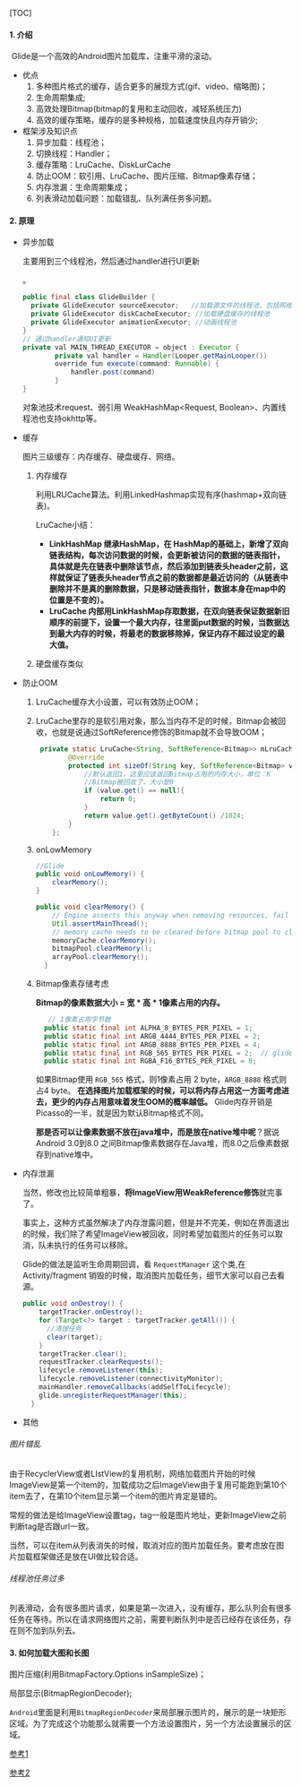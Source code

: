 

[TOC]

#### 1. 介绍

​	Glide是一个高效的Android图片加载库，注重平滑的滚动。

- 优点
  1. 多种图片格式的缓存，适合更多的展现方式(gif、video、缩略图)；
  2. 生命周期集成;
  3. 高效处理Bitmap(bitmap的复用和主动回收，减轻系统压力)
  4. 高效的缓存策略，缓存的是多种规格，加载速度快且内存开销少;
- 框架涉及知识点
  1. 异步加载：线程池；
  2. 切换线程：Handler；
  3. 缓存策略：LruCache、DiskLurCache
  4. 防止OOM：软引用、LruCache、图片压缩、Bitmap像素存储；
  5. 内存泄漏：生命周期集成；
  6. 列表滑动加载问题：加载错乱、队列满任务多问题。

#### 2. 原理

- 异步加载

  主要用到三个线程池，然后通过handler进行UI更新

  。

  ```java
  public final class GlideBuilder {
    private GlideExecutor sourceExecutor;   //加载源文件的线程池，包括网络加载
    private GlideExecutor diskCacheExecutor; //加载硬盘缓存的线程池
    private GlideExecutor animationExecutor; //动画线程池
  }
  // 通过handler通知UI更新
  private val MAIN_THREAD_EXECUTOR = object : Executor {
          private val handler = Handler(Looper.getMainLooper())
          override fun execute(command: Runnable) {
              handler.post(command)
          }
  }
  ```

  对象池技术request、弱引用 WeakHashMap<Request, Boolean>、内置线程池也支持okhttp等。

- 缓存

  图片三级缓存：内存缓存、硬盘缓存、网络。

  1. 内存缓存

     利用LRUCache算法。利用LinkedHashmap实现有序(hashmap+双向链表)。

     LruCache小结：

     - **LinkHashMap 继承HashMap，在 HashMap的基础上，新增了双向链表结构，每次访问数据的时候，会更新被访问的数据的链表指针，具体就是先在链表中删除该节点，然后添加到链表头header之前，这样就保证了链表头header节点之前的数据都是最近访问的（从链表中删除并不是真的删除数据，只是移动链表指针，数据本身在map中的位置是不变的）。**
     - **LruCache 内部用LinkHashMap存取数据，在双向链表保证数据新旧顺序的前提下，设置一个最大内存，往里面put数据的时候，当数据达到最大内存的时候，将最老的数据移除掉，保证内存不超过设定的最大值。**

  2. 硬盘缓存类似

- 防止OOM

  1. LruCache缓存大小设置，可以有效防止OOM；

  2. LruCache里存的是软引用对象，那么当内存不足的时候，Bitmap会被回收，也就是说通过SoftReference修饰的Bitmap就不会导致OOM；

     ```java
      private static LruCache<String, SoftReference<Bitmap>> mLruCache = new LruCache<String, SoftReference<Bitmap>>(10 * 1024){
             @Override
             protected int sizeOf(String key, SoftReference<Bitmap> value) {
                 //默认返回1，这里应该返回Bitmap占用的内存大小，单位：K
                 //Bitmap被回收了，大小是0
                 if (value.get() == null){
                     return 0;
                 }
                 return value.get().getByteCount() /1024;
             }
         };
     ```

  3. onLowMemory

     ```java
     //Glide
     public void onLowMemory() {
         clearMemory();
     }
     
     public void clearMemory() {
         // Engine asserts this anyway when removing resources, fail faster and consistently
         Util.assertMainThread();
         // memory cache needs to be cleared before bitmap pool to clear re-pooled Bitmaps too. See #687.
         memoryCache.clearMemory();
         bitmapPool.clearMemory();
         arrayPool.clearMemory();
       }
     ```

  4. Bitmap像素存储考虑

      **Bitmap的像素数据大小 = 宽 \* 高 \* 1像素占用的内存。**

     ```java
     	// 1像素占用字节数
       public static final int ALPHA_8_BYTES_PER_PIXEL = 1;
       public static final int ARGB_4444_BYTES_PER_PIXEL = 2;
       public static final int ARGB_8888_BYTES_PER_PIXEL = 4;
       public static final int RGB_565_BYTES_PER_PIXEL = 2;  // glide
       public static final int RGBA_F16_BYTES_PER_PIXEL = 8;
     ```

     如果Bitmap使用 `RGB_565` 格式，则1像素占用 2 byte，`ARGB_8888` 格式则占4 byte。
      **在选择图片加载框架的时候，可以将内存占用这一方面考虑进去，更少的内存占用意味着发生OOM的概率越低。** Glide内存开销是Picasso的一半，就是因为默认Bitmap格式不同。

     **那是否可以让像素数据不放在java堆中，而是放在native堆中呢**？据说Android 3.0到8.0 之间Bitmap像素数据存在Java堆，而8.0之后像素数据存到native堆中。

- 内存泄漏

  当然，修改也比较简单粗暴，**将ImageView用WeakReference修饰**就完事了。

  事实上，这种方式虽然解决了内存泄露问题，但是并不完美，例如在界面退出的时候，我们除了希望ImageView被回收，同时希望加载图片的任务可以取消，队未执行的任务可以移除。

  Glide的做法是监听生命周期回调，看 `RequestManager` 这个类,在Activity/fragment 销毁的时候，取消图片加载任务，细节大家可以自己去看源。

  ```java
  public void onDestroy() {
      targetTracker.onDestroy();
      for (Target<?> target : targetTracker.getAll()) {
        //清理任务
        clear(target);
      }
      targetTracker.clear();
      requestTracker.clearRequests();
      lifecycle.removeListener(this);
      lifecycle.removeListener(connectivityMonitor);
      mainHandler.removeCallbacks(addSelfToLifecycle);
      glide.unregisterRequestManager(this);
    }
  ```

  

- 其他

###### 图片错乱

由于RecyclerView或者LIstView的复用机制，网络加载图片开始的时候ImageView是第一个item的，加载成功之后ImageView由于复用可能跑到第10个item去了，在第10个item显示第一个item的图片肯定是错的。

常规的做法是给ImageView设置tag，tag一般是图片地址，更新ImageView之前判断tag是否跟url一致。

当然，可以在item从列表消失的时候，取消对应的图片加载任务。要考虑放在图片加载框架做还是放在UI做比较合适。

###### 线程池任务过多

列表滑动，会有很多图片请求，如果是第一次进入，没有缓存，那么队列会有很多任务在等待。所以在请求网络图片之前，需要判断队列中是否已经存在该任务，存在则不加到队列去。

#### 3. 如何加载大图和长图

图片压缩(利用BitmapFactory.Options inSampleSize)；

局部显示(BitmapRegionDecoder);

`Android`里面是利用`BitmapRegionDecoder`来局部展示图片的，展示的是一块矩形区域。为了完成这个功能那么就需要一个方法设置图片，另一个方法设置展示的区域。



[参考1](https://juejin.im/post/5dbeda27e51d452a161e00c8)

[参考2](https://muyangmin.github.io/glide-docs-cn/int/okhttp3.html)

